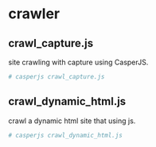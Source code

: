 # crawler

## crawl_capture.js
site crawling with capture using CasperJS.  
```sh
# casperjs crawl_capture.js
```

## crawl_dynamic_html.js
crawl a dynamic html site that using js.  
```sh
# casperjs crawl_dynamic_html.js
```
